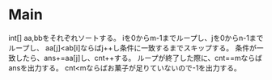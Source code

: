 # Main
int[] aa,bbをそれぞれソートする。
iを0からm-1までループし、jを0からn-1までループし、
aa\[j\]<ab\[i\]ならばj++し条件に一致するまでスキップする。
条件が一致したら、ans+=aa\[j\]し、cnt++する。
ループが終了した際に、cnt==mならばansを出力する。
cnt<mならばお菓子が足りていないので-1を出力する。
